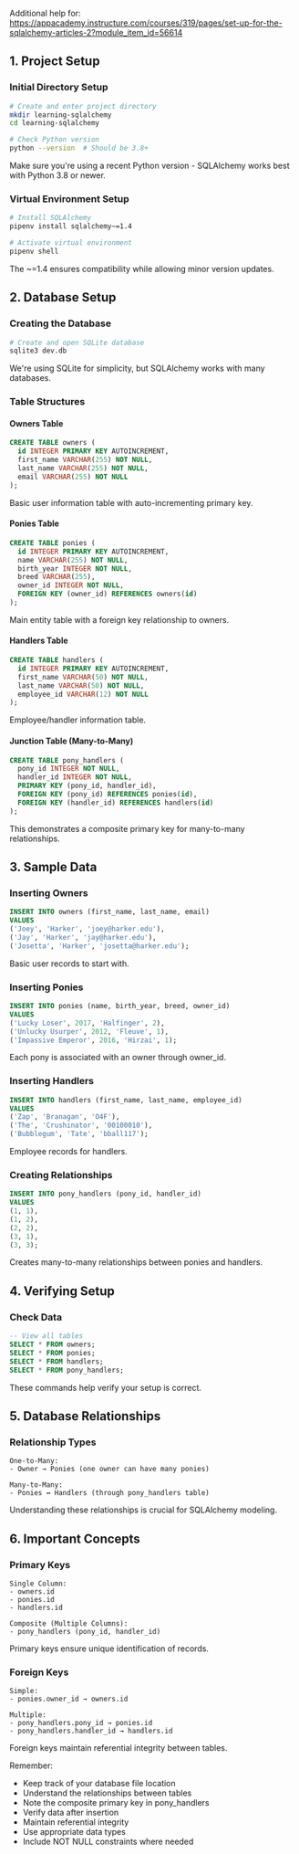 Additional help for: https://appacademy.instructure.com/courses/319/pages/set-up-for-the-sqlalchemy-articles-2?module_item_id=56614
## 1. Project Setup

### Initial Directory Setup
```bash
# Create and enter project directory
mkdir learning-sqlalchemy
cd learning-sqlalchemy

# Check Python version
python --version  # Should be 3.8+
```
Make sure you're using a recent Python version - SQLAlchemy works best with Python 3.8 or newer.

### Virtual Environment Setup
```bash
# Install SQLAlchemy
pipenv install sqlalchemy~=1.4

# Activate virtual environment
pipenv shell
```
The ~=1.4 ensures compatibility while allowing minor version updates.

## 2. Database Setup

### Creating the Database
```bash
# Create and open SQLite database
sqlite3 dev.db
```
We're using SQLite for simplicity, but SQLAlchemy works with many databases.

### Table Structures

#### Owners Table
```sql
CREATE TABLE owners (
  id INTEGER PRIMARY KEY AUTOINCREMENT,
  first_name VARCHAR(255) NOT NULL,
  last_name VARCHAR(255) NOT NULL,
  email VARCHAR(255) NOT NULL
);
```
Basic user information table with auto-incrementing primary key.

#### Ponies Table
```sql
CREATE TABLE ponies (  
  id INTEGER PRIMARY KEY AUTOINCREMENT,
  name VARCHAR(255) NOT NULL,
  birth_year INTEGER NOT NULL,
  breed VARCHAR(255),
  owner_id INTEGER NOT NULL,
  FOREIGN KEY (owner_id) REFERENCES owners(id)
);
```
Main entity table with a foreign key relationship to owners.

#### Handlers Table
```sql
CREATE TABLE handlers (
  id INTEGER PRIMARY KEY AUTOINCREMENT,
  first_name VARCHAR(50) NOT NULL,
  last_name VARCHAR(50) NOT NULL,
  employee_id VARCHAR(12) NOT NULL
);
```
Employee/handler information table.

#### Junction Table (Many-to-Many)
```sql
CREATE TABLE pony_handlers (
  pony_id INTEGER NOT NULL,
  handler_id INTEGER NOT NULL,
  PRIMARY KEY (pony_id, handler_id),
  FOREIGN KEY (pony_id) REFERENCES ponies(id),
  FOREIGN KEY (handler_id) REFERENCES handlers(id)
);
```
This demonstrates a composite primary key for many-to-many relationships.

## 3. Sample Data

### Inserting Owners
```sql
INSERT INTO owners (first_name, last_name, email)
VALUES
('Joey', 'Harker', 'joey@harker.edu'),
('Jay', 'Harker', 'jay@harker.edu'),
('Josetta', 'Harker', 'josetta@harker.edu');
```
Basic user records to start with.

### Inserting Ponies
```sql
INSERT INTO ponies (name, birth_year, breed, owner_id)
VALUES
('Lucky Loser', 2017, 'Halfinger', 2),
('Unlucky Usurper', 2012, 'Fleuve', 1),
('Impassive Emperor', 2016, 'Hirzai', 1);
```
Each pony is associated with an owner through owner_id.

### Inserting Handlers
```sql
INSERT INTO handlers (first_name, last_name, employee_id)
VALUES
('Zap', 'Branagan', 'O4F'),
('The', 'Crushinator', '00100010'),
('Bubblegum', 'Tate', 'bball117');
```
Employee records for handlers.

### Creating Relationships
```sql
INSERT INTO pony_handlers (pony_id, handler_id)
VALUES
(1, 1),
(1, 2),
(2, 2),
(3, 1),
(3, 3);
```
Creates many-to-many relationships between ponies and handlers.

## 4. Verifying Setup

### Check Data
```sql
-- View all tables
SELECT * FROM owners;
SELECT * FROM ponies;
SELECT * FROM handlers;
SELECT * FROM pony_handlers;
```
These commands help verify your setup is correct.

## 5. Database Relationships

### Relationship Types
```plaintext
One-to-Many:
- Owner → Ponies (one owner can have many ponies)

Many-to-Many:
- Ponies ↔ Handlers (through pony_handlers table)
```
Understanding these relationships is crucial for SQLAlchemy modeling.

## 6. Important Concepts

### Primary Keys
```plaintext
Single Column:
- owners.id
- ponies.id
- handlers.id

Composite (Multiple Columns):
- pony_handlers (pony_id, handler_id)
```
Primary keys ensure unique identification of records.

### Foreign Keys
```plaintext
Simple:
- ponies.owner_id → owners.id

Multiple:
- pony_handlers.pony_id → ponies.id
- pony_handlers.handler_id → handlers.id
```
Foreign keys maintain referential integrity between tables.

Remember:
- Keep track of your database file location
- Understand the relationships between tables
- Note the composite primary key in pony_handlers
- Verify data after insertion
- Maintain referential integrity
- Use appropriate data types
- Include NOT NULL constraints where needed
